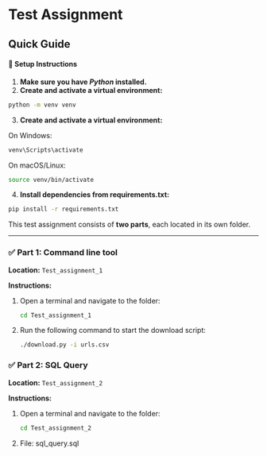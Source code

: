 # Test Assignment

## Quick Guide

#### 🔧 Setup Instructions

1. **Make sure you have *Python* installed.**
2. **Create and activate a virtual environment:**

```bash
python -m venv venv
```

3. **Create and activate a virtual environment:**

On Windows:

```bash
venv\Scripts\activate
```

On macOS/Linux:

```bash
source venv/bin/activate
```

4. **Install dependencies from requirements.txt:**

```bash
pip install -r requirements.txt
```

This test assignment consists of **two parts**, each located in its own folder.

---

### ✅ Part 1: Command line tool

**Location:** `Test_assignment_1`

**Instructions:**

1. Open a terminal and navigate to the folder:
   ```bash
   cd Test_assignment_1
   ```
2. Run the following command to start the download script:
   ```bash
   ./download.py -i urls.csv
   ```

### ✅ Part 2: SQL Query

**Location:** `Test_assignment_2`

**Instructions:**
1. Open a terminal and navigate to the folder:
   ```bash
   cd Test_assignment_2
   ```
2. File: sql_query.sql
